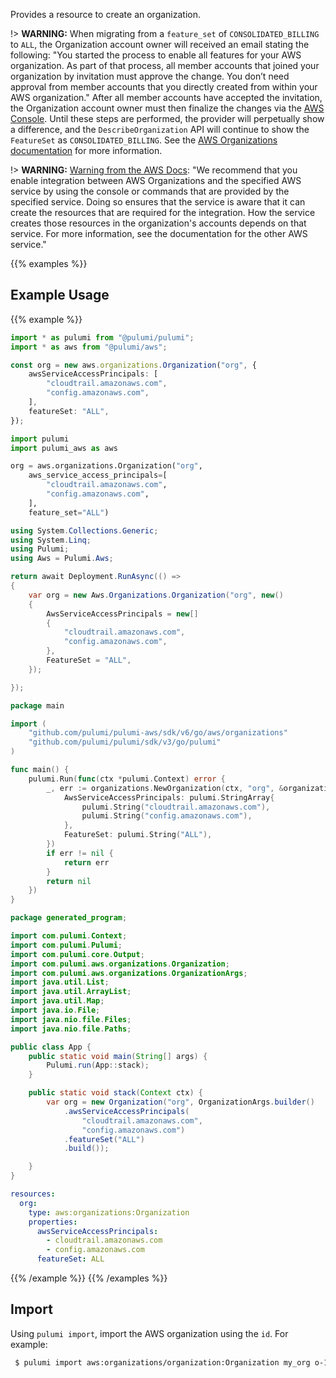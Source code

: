 Provides a resource to create an organization.

!> **WARNING:** When migrating from a `feature_set` of `CONSOLIDATED_BILLING` to `ALL`, the Organization account owner will received an email stating the following: "You started the process to enable all features for your AWS organization. As part of that process, all member accounts that joined your organization by invitation must approve the change. You don’t need approval from member accounts that you directly created from within your AWS organization." After all member accounts have accepted the invitation, the Organization account owner must then finalize the changes via the [AWS Console](https://console.aws.amazon.com/organizations/home#/organization/settings/migration-progress). Until these steps are performed, the provider will perpetually show a difference, and the `DescribeOrganization` API will continue to show the `FeatureSet` as `CONSOLIDATED_BILLING`. See the [AWS Organizations documentation](https://docs.aws.amazon.com/organizations/latest/userguide/orgs_manage_org_support-all-features.html) for more information.

!> **WARNING:** [Warning from the AWS Docs](https://docs.aws.amazon.com/organizations/latest/APIReference/API_EnableAWSServiceAccess.html): "We recommend that you enable integration between AWS Organizations and the specified AWS service by using the console or commands that are provided by the specified service. Doing so ensures that the service is aware that it can create the resources that are required for the integration. How the service creates those resources in the organization's accounts depends on that service. For more information, see the documentation for the other AWS service."

{{% examples %}}
## Example Usage
{{% example %}}

```typescript
import * as pulumi from "@pulumi/pulumi";
import * as aws from "@pulumi/aws";

const org = new aws.organizations.Organization("org", {
    awsServiceAccessPrincipals: [
        "cloudtrail.amazonaws.com",
        "config.amazonaws.com",
    ],
    featureSet: "ALL",
});
```
```python
import pulumi
import pulumi_aws as aws

org = aws.organizations.Organization("org",
    aws_service_access_principals=[
        "cloudtrail.amazonaws.com",
        "config.amazonaws.com",
    ],
    feature_set="ALL")
```
```csharp
using System.Collections.Generic;
using System.Linq;
using Pulumi;
using Aws = Pulumi.Aws;

return await Deployment.RunAsync(() => 
{
    var org = new Aws.Organizations.Organization("org", new()
    {
        AwsServiceAccessPrincipals = new[]
        {
            "cloudtrail.amazonaws.com",
            "config.amazonaws.com",
        },
        FeatureSet = "ALL",
    });

});
```
```go
package main

import (
	"github.com/pulumi/pulumi-aws/sdk/v6/go/aws/organizations"
	"github.com/pulumi/pulumi/sdk/v3/go/pulumi"
)

func main() {
	pulumi.Run(func(ctx *pulumi.Context) error {
		_, err := organizations.NewOrganization(ctx, "org", &organizations.OrganizationArgs{
			AwsServiceAccessPrincipals: pulumi.StringArray{
				pulumi.String("cloudtrail.amazonaws.com"),
				pulumi.String("config.amazonaws.com"),
			},
			FeatureSet: pulumi.String("ALL"),
		})
		if err != nil {
			return err
		}
		return nil
	})
}
```
```java
package generated_program;

import com.pulumi.Context;
import com.pulumi.Pulumi;
import com.pulumi.core.Output;
import com.pulumi.aws.organizations.Organization;
import com.pulumi.aws.organizations.OrganizationArgs;
import java.util.List;
import java.util.ArrayList;
import java.util.Map;
import java.io.File;
import java.nio.file.Files;
import java.nio.file.Paths;

public class App {
    public static void main(String[] args) {
        Pulumi.run(App::stack);
    }

    public static void stack(Context ctx) {
        var org = new Organization("org", OrganizationArgs.builder()        
            .awsServiceAccessPrincipals(            
                "cloudtrail.amazonaws.com",
                "config.amazonaws.com")
            .featureSet("ALL")
            .build());

    }
}
```
```yaml
resources:
  org:
    type: aws:organizations:Organization
    properties:
      awsServiceAccessPrincipals:
        - cloudtrail.amazonaws.com
        - config.amazonaws.com
      featureSet: ALL
```
{{% /example %}}
{{% /examples %}}

## Import

Using `pulumi import`, import the AWS organization using the `id`. For example:

```sh
 $ pulumi import aws:organizations/organization:Organization my_org o-1234567
```
 